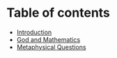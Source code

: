 # Table of contents

* [Introduction](README.md)
* [God and Mathematics](god-and-mathematics.md)
* [Metaphysical Questions](metaphysical-questions.md)
